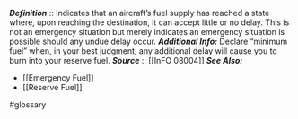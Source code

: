 ***Definition***    :: Indicates that an aircraft’s fuel supply has reached a state where, upon reaching the destination, it can accept little or no delay. This is not an emergency situation but merely indicates an emergency situation is possible should any undue delay occur.
***Additional Info:*** Declare “minimum fuel” when, in your best judgment, any additional delay will cause you to burn into your reserve fuel. 
***Source***         :: [[InFO 08004]]
***See Also:***
- [[Emergency Fuel]]
- [[Reserve Fuel]]

#glossary